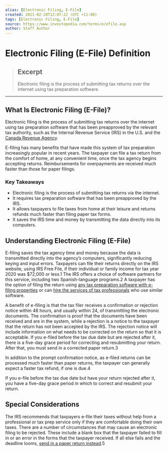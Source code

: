 ```yaml
---
alias: [Electronic Filing, E-File]
created: 2021-02-28T12:07:22 (UTC +11:00)
tags: [Electronic Filing, E-File]
source: https://www.investopedia.com/terms/e/efile.asp
author: Staff Author
---
```


# Electronic Filing (E-File) Definition

> ## Excerpt
> Electronic filing is the process of submitting tax returns over the internet using tax preparation software.

---
## What Is Electronic Filing (E-File)?

Electronic filing is the process of submitting tax returns over the internet using tax preparation software that has been preapproved by the relevant tax authority, such as the Internal Revenue Service (IRS) in the U.S. and the [Canada Revenue Agency](https://www.investopedia.com/terms/c/ccra.asp).

E-filing has many benefits that have made this system of tax preparation increasingly popular in recent years. The taxpayer can file a tax return from the comfort of home, at any convenient time, once the tax agency begins accepting returns. Reimbursements for overpayments are received much faster than those for paper filings.

### Key Takeaways

-   Electronic filing is the process of submitting tax returns via the internet.
-   It requires tax preparation software that has been preapproved by the IRS.
-   It allows taxpayers to file taxes from home at their leisure and returns refunds much faster than filing paper tax forms.
-   It saves the IRS time and money by transmitting the data directly into its computers.

## Understanding Electronic Filing (E-File)

E-filing saves the tax agency time and money because the data is transmitted directly into the agency’s computers, significantly reducing keying and input errors. Taxpayers can file their returns directly on the IRS website, using IRS Free File, if their individual or family income for tax year 2020 was $72,000 or less.1 The IRS offers a choice of software partners for this service, including two Spanish-language programs.2 A taxpayer has the option of filing the return using [any tax preparation software with e-filing properties](https://www.investopedia.com/best-tax-software-5069775) or can [hire the services of tax professionals](https://www.investopedia.com/best-tax-preparation-services-5089924) who use similar software.

A benefit of e-filing is that the tax filer receives a confirmation or rejection notice within 48 hours, and usually within 24, of transmitting the electronic documents. The confirmation is proof that the documents have been received and are in the system, while a rejection is a notice to the taxpayer that the return has not been accepted by the IRS. The rejection notice will include information on what needs to be corrected on the return so that it is acceptable. If you e-filed before the tax due date but are rejected after it, there is a five-day grace period for correcting and resubmitting your return. After that, you must send in a corrected paper return.3

In addition to the prompt confirmation notice, as e-filed returns can be processed much faster than paper returns, the taxpayer can generally expect a faster tax refund, if one is due.4

If you e-file before the tax due date but have your return rejected after it, you have a five-day grace period in which to correct and resubmit your return.

## Special Considerations

The IRS recommends that taxpayers e-file their taxes without help from a professional or tax prep service only if they are comfortable doing their own taxes. There are a number of circumstances that may cause an electronic filing to be rejected. These include a blank box that the taxpayer failed to fill in or an error in the forms that the taxpayer received. If all else fails and the deadline looms, [send in a paper return instead](https://www.investopedia.com/federal-tax-forms-4782425).5
